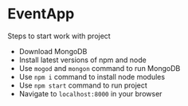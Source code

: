 # EventApp


  Steps to start work with project
  - Download MongoDB
  - Install latest versions of npm and node
  - Use `mogod` and `mongon` command to run MongoDB
  - Use  `npm i` command to install node modules
  - Use `npm start` command to run project
  - Navigate to `localhost:8000` in your browser

